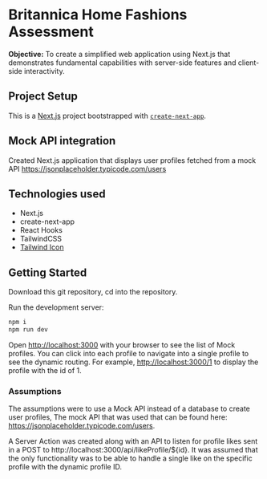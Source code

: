 # Britannica Home Fashions Assessment

**Objective:** To create a simplified web application using Next.js that demonstrates fundamental
capabilities with server-side features and client-side interactivity.

## Project Setup

This is a [Next.js](https://nextjs.org/) project bootstrapped with [`create-next-app`](https://github.com/vercel/next.js/tree/canary/packages/create-next-app).

## Mock API integration

Created Next.js application that displays user profiles fetched from a mock API https://jsonplaceholder.typicode.com/users

## Technologies used

- Next.js
- create-next-app
- React Hooks
- TailwindCSS
- [Tailwind Icon](https://heroicons.com)

## Getting Started

Download this git repository, cd into the repository.

Run the development server:

```bash
npm i
npm run dev
```

Open [http://localhost:3000](http://localhost:3000) with your browser to see the list of Mock profiles. You can click into each profile to navigate into a single profile to see the dynamic routing. For example, [http://localhost:3000/1](http://localhost:3000/1) to display the profile with the id of 1.

### Assumptions 

The assumptions were to use a Mock API instead of a database to create user profiles, The mock API that was used that can be found here: https://jsonplaceholder.typicode.com/users. 

A Server Action was created along with an API to listen for profile likes sent in a POST to http://localhost:3000/api/likeProfile/${id}. It was assumed that the only functionality was to be able to handle a single like on the specific profile with the dynamic profile ID.
